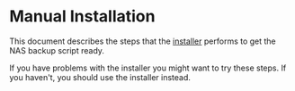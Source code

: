 # Manual Installation

This document describes the steps that the [installer](install.sh) performs to get the NAS backup script ready.

If you have problems with the installer you might want to try these steps.
If you haven't, you should use the installer instead.

